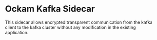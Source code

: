 # Ockam Kafka Sidecar

This sidecar allows encrypted transparent communication from the kafka client to the kafka cluster without any
modification in the existing application.

